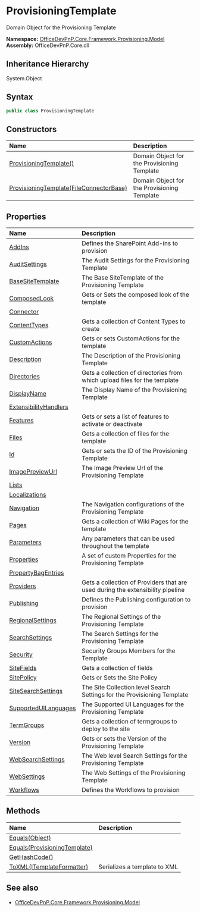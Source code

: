 # ProvisioningTemplate
Domain Object for the Provisioning Template  

**Namespace:** [OfficeDevPnP.Core.Framework.Provisioning.Model](OfficeDevPnP.Core.Framework.Provisioning.Model.md)  
**Assembly:** OfficeDevPnP.Core.dll  
## Inheritance Hierarchy
System.Object  

## Syntax
```C#
public class ProvisioningTemplate
```
## Constructors
|**Name**|**Description**|
|:-----|:-----|
| [ProvisioningTemplate()](OfficeDevPnP.Core.Framework.Provisioning.Model.ProvisioningTemplate.ctor1.md) |  Domain Object for the Provisioning Template 
| [ProvisioningTemplate(FileConnectorBase)](OfficeDevPnP.Core.Framework.Provisioning.Model.ProvisioningTemplate.ctor2.md) |  Domain Object for the Provisioning Template 
## Properties
|**Name**|**Description**|
|:-----|:-----|
| [AddIns](OfficeDevPnP.Core.Framework.Provisioning.Model.ProvisioningTemplate.AddIns.md) | Defines the SharePoint Add-ins to provision
| [AuditSettings](OfficeDevPnP.Core.Framework.Provisioning.Model.ProvisioningTemplate.AuditSettings.md) | The Audit Settings for the Provisioning Template
| [BaseSiteTemplate](OfficeDevPnP.Core.Framework.Provisioning.Model.ProvisioningTemplate.BaseSiteTemplate.md) | The Base SiteTemplate of the Provisioning Template
| [ComposedLook](OfficeDevPnP.Core.Framework.Provisioning.Model.ProvisioningTemplate.ComposedLook.md) | Gets or Sets the composed look of the template
| [Connector](OfficeDevPnP.Core.Framework.Provisioning.Model.ProvisioningTemplate.Connector.md) | 
| [ContentTypes](OfficeDevPnP.Core.Framework.Provisioning.Model.ProvisioningTemplate.ContentTypes.md) | Gets a collection of Content Types to create
| [CustomActions](OfficeDevPnP.Core.Framework.Provisioning.Model.ProvisioningTemplate.CustomActions.md) | Gets or sets CustomActions for the template
| [Description](OfficeDevPnP.Core.Framework.Provisioning.Model.ProvisioningTemplate.Description.md) | The Description of the Provisioning Template
| [Directories](OfficeDevPnP.Core.Framework.Provisioning.Model.ProvisioningTemplate.Directories.md) | Gets a collection of directories from which upload files for the template
| [DisplayName](OfficeDevPnP.Core.Framework.Provisioning.Model.ProvisioningTemplate.DisplayName.md) | The Display Name of the Provisioning Template
| [ExtensibilityHandlers](OfficeDevPnP.Core.Framework.Provisioning.Model.ProvisioningTemplate.ExtensibilityHandlers.md) | 
| [Features](OfficeDevPnP.Core.Framework.Provisioning.Model.ProvisioningTemplate.Features.md) | Gets or sets a list of features to activate or deactivate
| [Files](OfficeDevPnP.Core.Framework.Provisioning.Model.ProvisioningTemplate.Files.md) | Gets a collection of files for the template
| [Id](OfficeDevPnP.Core.Framework.Provisioning.Model.ProvisioningTemplate.Id.md) | Gets or sets the ID of the Provisioning Template
| [ImagePreviewUrl](OfficeDevPnP.Core.Framework.Provisioning.Model.ProvisioningTemplate.ImagePreviewUrl.md) | The Image Preview Url of the Provisioning Template
| [Lists](OfficeDevPnP.Core.Framework.Provisioning.Model.ProvisioningTemplate.Lists.md) | 
| [Localizations](OfficeDevPnP.Core.Framework.Provisioning.Model.ProvisioningTemplate.Localizations.md) | 
| [Navigation](OfficeDevPnP.Core.Framework.Provisioning.Model.ProvisioningTemplate.Navigation.md) | The Navigation configurations of the Provisioning Template
| [Pages](OfficeDevPnP.Core.Framework.Provisioning.Model.ProvisioningTemplate.Pages.md) | Gets a collection of Wiki Pages for the template
| [Parameters](OfficeDevPnP.Core.Framework.Provisioning.Model.ProvisioningTemplate.Parameters.md) | Any parameters that can be used throughout the template
| [Properties](OfficeDevPnP.Core.Framework.Provisioning.Model.ProvisioningTemplate.Properties.md) | A set of custom Properties for the Provisioning Template
| [PropertyBagEntries](OfficeDevPnP.Core.Framework.Provisioning.Model.ProvisioningTemplate.PropertyBagEntries.md) | 
| [Providers](OfficeDevPnP.Core.Framework.Provisioning.Model.ProvisioningTemplate.Providers.md) | Gets a collection of Providers that are used during the extensibility pipeline
| [Publishing](OfficeDevPnP.Core.Framework.Provisioning.Model.ProvisioningTemplate.Publishing.md) | Defines the Publishing configuration to provision
| [RegionalSettings](OfficeDevPnP.Core.Framework.Provisioning.Model.ProvisioningTemplate.RegionalSettings.md) | The Regional Settings of the Provisioning Template
| [SearchSettings](OfficeDevPnP.Core.Framework.Provisioning.Model.ProvisioningTemplate.SearchSettings.md) | The Search Settings for the Provisioning Template
| [Security](OfficeDevPnP.Core.Framework.Provisioning.Model.ProvisioningTemplate.Security.md) | Security Groups Members for the Template
| [SiteFields](OfficeDevPnP.Core.Framework.Provisioning.Model.ProvisioningTemplate.SiteFields.md) | Gets a collection of fields
| [SitePolicy](OfficeDevPnP.Core.Framework.Provisioning.Model.ProvisioningTemplate.SitePolicy.md) | Gets or Sets the Site Policy
| [SiteSearchSettings](OfficeDevPnP.Core.Framework.Provisioning.Model.ProvisioningTemplate.SiteSearchSettings.md) | The Site Collection level Search Settings for the Provisioning Template
| [SupportedUILanguages](OfficeDevPnP.Core.Framework.Provisioning.Model.ProvisioningTemplate.SupportedUILanguages.md) | The Supported UI Languages for the Provisioning Template
| [TermGroups](OfficeDevPnP.Core.Framework.Provisioning.Model.ProvisioningTemplate.TermGroups.md) | Gets a collection of termgroups to deploy to the site
| [Version](OfficeDevPnP.Core.Framework.Provisioning.Model.ProvisioningTemplate.Version.md) | Gets or sets the Version of the Provisioning Template
| [WebSearchSettings](OfficeDevPnP.Core.Framework.Provisioning.Model.ProvisioningTemplate.WebSearchSettings.md) | The Web level Search Settings for the Provisioning Template
| [WebSettings](OfficeDevPnP.Core.Framework.Provisioning.Model.ProvisioningTemplate.WebSettings.md) | The Web Settings of the Provisioning Template
| [Workflows](OfficeDevPnP.Core.Framework.Provisioning.Model.ProvisioningTemplate.Workflows.md) | Defines the Workflows to provision
## Methods
|**Name**|**Description**|
|:-----|:-----|
| [Equals(Object)](OfficeDevPnP.Core.Framework.Provisioning.Model.ProvisioningTemplate.3520ddbb.md) | 
| [Equals(ProvisioningTemplate)](OfficeDevPnP.Core.Framework.Provisioning.Model.ProvisioningTemplate.89c2b310.md) | 
| [GetHashCode()](OfficeDevPnP.Core.Framework.Provisioning.Model.ProvisioningTemplate.1c6872bd.md) | 
| [ToXML(ITemplateFormatter)](OfficeDevPnP.Core.Framework.Provisioning.Model.ProvisioningTemplate.f3da680e.md) | Serializes a template to XML
## See also
- [OfficeDevPnP.Core.Framework.Provisioning.Model](OfficeDevPnP.Core.Framework.Provisioning.Model.md)
